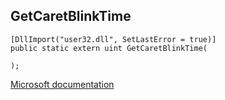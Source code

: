 ## GetCaretBlinkTime

```
[DllImport("user32.dll", SetLastError = true)]
public static extern uint GetCaretBlinkTime(
   
);
```

[Microsoft documentation](https://docs.microsoft.com/en-us/windows/win32/api/winuser/nf-winuser-getcaretblinktime)
